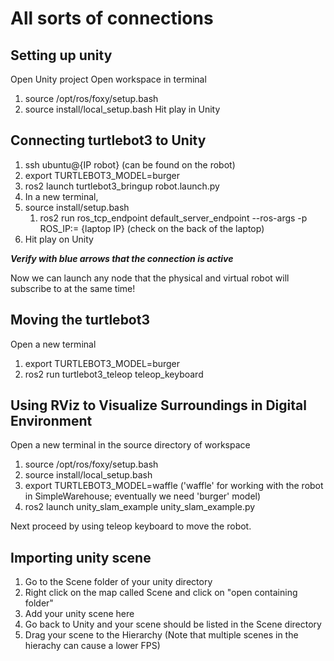 # All sorts of connections

## Setting up unity

Open Unity project
Open workspace in terminal

1. source /opt/ros/foxy/setup.bash
2. source install/local_setup.bash
Hit play in Unity

## Connecting turtlebot3 to Unity

1. ssh ubuntu@{IP robot} (can be found on the robot)
2. export TURTLEBOT3_MODEL=burger
3. ros2 launch turtlebot3_bringup robot.launch.py
4. In a new terminal,
5. source install/setup.bash
   1. ros2 run ros_tcp_endpoint  default_server_endpoint --ros-args -p ROS_IP:= {laptop IP} (check on the back of the laptop)
6. Hit play on Unity

***Verify with blue arrows that the connection is active***

Now we can launch any node that the physical and virtual robot will subscribe to at the
same time!

## Moving the turtlebot3

Open a new terminal

1. export TURTLEBOT3_MODEL=burger
2. ros2 run turtlebot3_teleop teleop_keyboard

## Using RViz to Visualize Surroundings in Digital Environment

Open a new terminal in the source directory of workspace

1. source /opt/ros/foxy/setup.bash
2. source install/local_setup.bash
3. export TURTLEBOT3_MODEL=waffle ('waffle' for working with the robot in SimpleWarehouse; eventually we need 'burger' model)
4. ros2 launch unity_slam_example unity_slam_example.py

Next proceed by using teleop keyboard to move the robot.

## Importing unity scene

1. Go to the Scene folder of your unity directory
2. Right click on the map called Scene and click on "open containing folder"
3. Add your unity scene here
4. Go back to Unity and your scene should be listed in the Scene directory
5. Drag your scene to the Hierarchy (Note that multiple scenes in the hierachy can cause a lower FPS)
